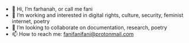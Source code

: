 - 👋 Hi, I’m farhanah, or call me fani
- 👀 I’m working and interested in digital rights, culture, security, feminist internet, poetry
- 💞️ I’m looking to collaborate on documentation, research, poetry
- 📫 How to reach me: fanifanifani@protonmail.com

<!---
farhaway/farhaway is a ✨ special ✨ repository because its `README.md` (this file) appears on your GitHub profile.
You can click the Preview link to take a look at your changes.
--->
